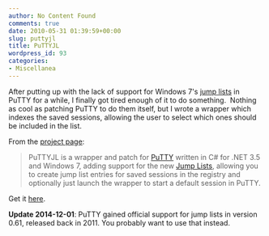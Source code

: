 ```yaml
---
author: No Content Found
comments: true
date: 2010-05-31 01:39:59+00:00
slug: puttyjl
title: PuTTYJL
wordpress_id: 93
categories:
- Miscellanea
---
```


After putting up with the lack of support for Windows 7's [jump
lists](http://windows.microsoft.com/en-us/windows7/products/features/jump-lists)
in PuTTY for a while, I finally got tired enough of it to do something.  Nothing
as cool as patching PuTTY to do them itself, but I wrote a wrapper which indexes
the saved sessions, allowing the user to select which ones should be included in
the list.

From the [project page](/projects/puttyjl.html):

> PuTTYJL is a wrapper and patch for
> [PuTTY](http://www.chiark.greenend.org.uk/%7Esgtatham/putty/) written in C#
> for .NET 3.5 and Windows 7,  adding support for the new [Jump
> Lists](http://windows.microsoft.com/en-us/windows7/products/features/jump-lists),
> allowing you to create jump list  entries for saved sessions in the registry
> and optionally just launch  the wrapper to start a default session in
> PuTTY.

Get it [here](/projects/puttyjl.html).

**Update 2014-12-01**: PuTTY gained official support for jump lists in
version 0.61, released back in 2011. You probably want to use that instead.
